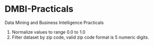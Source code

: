 # DMBI-Practicals
Data Mining and Business Intelligence Practicals

1. Normalize values to range 0.0 to 1.0
2. Filter dataset by zip code, valid zip code format is 5 numeric digits.

